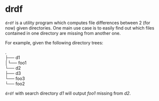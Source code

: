 # drdf

`drdf` is a utility program which computes file differences between 2 (for now) given directories. One main use case is to easily find out which files contained in one directory are missing from another one. 

For example, given the following directory trees: 

.  
├── d1  
│└── foo1  
└── d2  
├── d3  
└── foo3  
└── foo2

`drdf` with search directory *d1* will output *foo1* missing from *d2*. 